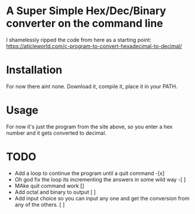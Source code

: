 # A Super Simple Hex/Dec/Binary converter on the command line

I shamelessly ripped the code from here as a starting point:
https://aticleworld.com/c-program-to-convert-hexadecimal-to-decimal/

# Installation

For now there aint none. Download it, compile it, place it in your PATH.

# Usage

For now it's just the program from the site above, so you enter a hex number and it gets converted to decimal.

# TODO

- Add a loop to continue the program until a quit command -[x]
- Oh god fix the loop its incrementing the answers in some wild way -[ ]
- MAke quit command work []
- Add octal and binary to output [ ]
- Add input choice so you can input any one and get the conversion from any of the others. [ ]
